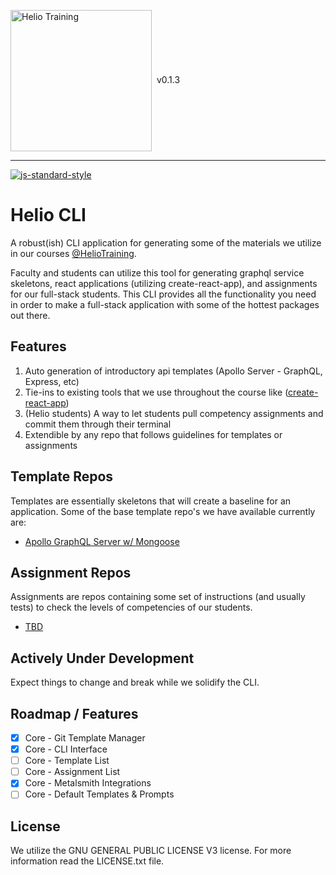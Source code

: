 <img src="http://i.imgur.com/UzC7XPe.png" alt="Helio Training" width="226" align="center"/> <span>&nbsp;v0.1.3</span>

---------------

[![js-standard-style](https://img.shields.io/badge/code%20style-standard-brightgreen.svg)](http://standardjs.com)

# Helio CLI

A robust(ish) CLI application for generating some of the materials we utilize in our courses [@HelioTraining](https://heliotraining.com). 

Faculty and students can utilize this tool for generating graphql service skeletons, react applications (utilizing create-react-app), and assignments for our full-stack students. This CLI provides all the functionality you need in order to make a full-stack application with some of the hottest packages out there.

## Features

1. Auto generation of introductory api templates (Apollo Server - GraphQL, Express, etc)
2. Tie-ins to existing tools that we use throughout the course like ([create-react-app]())
3. (Helio students) A way to let students pull competency assignments and commit them through their terminal
4. Extendible by any repo that follows guidelines for templates or assignments

## Template Repos

Templates are essentially skeletons that will create a baseline for an application. Some of the base template repo's we have available currently are:

- [Apollo GraphQL Server w/ Mongoose](https://github.com/helio-training-tools/helio-cli-mongoose)

## Assignment Repos

Assignments are repos containing some set of instructions (and usually tests) to check the levels of competencies of our students.

- [TBD]()

## Actively Under Development

Expect things to change and break while we solidify the CLI.

## Roadmap / Features

- [X] Core - Git Template Manager
- [X] Core - CLI Interface
- [ ] Core - Template List
- [ ] Core - Assignment List
- [X] Core - Metalsmith Integrations
- [ ] Core - Default Templates &amp; Prompts

## License
We utilize the GNU GENERAL PUBLIC LICENSE V3 license. For more information read the LICENSE.txt file.